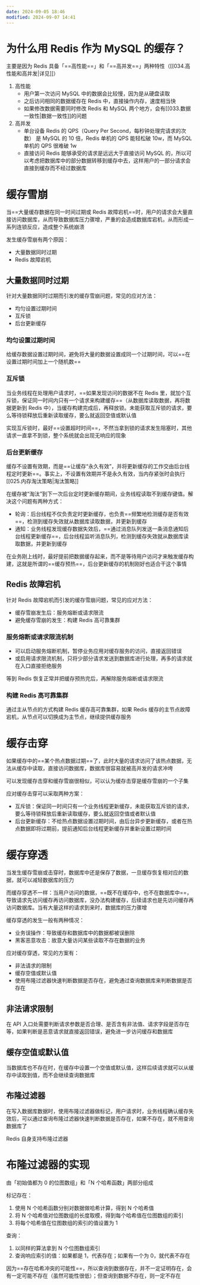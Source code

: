 ```yaml
---
date: 2024-09-05 18:46
modified: 2024-09-07 14:41
---
```


# 为什么用 Redis 作为 MySQL 的缓存？

主要是因为 Redis 具备「==高性能==」和「==高并发==」两种特性（[[034.高性能和高并发|详见]]）

1. 高性能
	- 用户第一次访问 MySQL 中的数据会比较慢，因为是从硬盘读取
	- 之后访问相同的数据缓存在 Redis 中，直接操作内存，速度相当快
	- 如果修改数据需要同时修改 Redis 和 MySQL 两个地方，会有[[033.数据一致性|数据一致性]]的问题
2. 高并发
	- 单台设备 Redis 的 QPS（Query Per Second，每秒钟处理完请求的次数） 是 MySQL 的 10 倍，Redis 单机的 QPS 能轻松破 10w，而 MySQL 单机的 QPS 很难破 1w
	- 直接访问 Redis 能够承受的请求是远远大于直接访问 MySQL 的，所以可以考虑把数据库中的部分数据转移到缓存中去，这样用户的一部分请求会直接到缓存而不经过数据库

# 缓存雪崩

当==大量缓存数据在同一时间过期或 Redis 故障宕机==时，用户的请求会大量直接访问数据库，从而导致数据库压力骤增，严重的会造成数据库宕机，从而形成一系列连锁反应，造成整个系统崩溃

发生缓存雪崩有两个原因：

- 大量数据同时过期
- Redis 故障宕机

## 大量数据同时过期

针对大量数据同时过期而引发的缓存雪崩问题，常见的应对方法：

- 均匀设置过期时间
- 互斥锁
- 后台更新缓存

### 均匀设置过期时间

给缓存数据设置过期时间，避免将大量的数据设置成同一个过期时间，可以==在设置过期时间加上一个随机数==

### 互斥锁

当业务线程在处理用户请求时，==如果发现访问的数据不在 Redis 里，就加个互斥锁，保证同一时间内只有一个请求来构建缓存==（从数据库读取数据，再将数据更新到 Redis 中），当缓存构建完成后，再释放锁。未能获取互斥锁的请求，要么等待锁释放后重新读取缓存，要么就返回空值或默认值

实现互斥锁时，最好==设置超时时间==，不然当拿到锁的请求发生阻塞时，其他请求一直拿不到锁，整个系统就会出现无响应的现象

### 后台更新缓存

缓存不设置有效期，而是==让缓存“永久有效”，并将更新缓存的工作交由后台线程定时更新==。事实上，不设置有效期并不是永久有效，当内存紧张时会执行[[025.内存淘汰策略|淘汰策略]]

在缓存被“淘汰”到下一次后台定时更新缓存期间，业务线程读取不到缓存键值。解决这个问题有两种方式：

- 轮询：后台线程不仅负责定时更新缓存，也负责==频繁地检测缓存是否有效==，检测到缓存失效就从数据库读取数据，并更新到缓存
- 通知：业务线程发现缓存数据失效后，==通过消息队列发送一条消息通知后台线程更新缓存==，后台线程监听消息队列，检测到缓存失效就从数据库读取数据，并更新到缓存

在业务刚上线时，最好提前把数据缓存起来，而不是等待用户访问才来触发缓存构建，这就是所谓的==缓存预热==，后台更新缓存的机制刚好也适合干这个事情

## Redis 故障宕机

针对 Redis 故障宕机而引发的缓存雪崩问题，常见的应对方法：

- 缓存雪崩发生后：服务熔断或请求限流
- 避免缓存雪崩的发生：构建 Redis 高可靠集群

### 服务熔断或请求限流机制

- 可以启动服务熔断机制，暂停业务应用对缓存服务的访问，直接返回错误
- 或启用请求限流机制，只将少部分请求发送到数据库进行处理，再多的请求就在入口直接拒绝服务

等到 Redis 恢复正常并把缓存预热完后，再解除服务熔断或请求限流

### 构建 Redis 高可靠集群

通过主从节点的方式构建 Redis 缓存高可靠集群，如果 Redis 缓存的主节点故障宕机，从节点可以切换成为主节点，继续提供缓存服务

# 缓存击穿

如果缓存中的==某个热点数据过期==了，此时大量的请求访问了该热点数据，无法从缓存中读取，直接访问数据库，数据库很容易就被高并发的请求冲垮

可以发现缓存击穿和缓存雪崩很相似，可以认为缓存击穿是缓存雪崩的一个子集

应对缓存击穿可以采取两种方案：

- 互斥锁：保证同一时间只有一个业务线程更新缓存，未能获取互斥锁的请求，要么等待锁释放后重新读取缓存，要么就返回空值或者默认值
- 后台更新缓存：不给热点数据设置过期时间，由后台异步更新缓存，或者在热点数据即将过期前，提前通知后台线程更新缓存并重新设置过期时间

# 缓存穿透

当发生缓存雪崩或击穿时，数据库中还是保存了数据，一旦缓存恢复相对应的数据，就可以减轻数据库的压力

而缓存穿透不一样：当用户访问的数据，==既不在缓存中，也不在数据库中==，导致请求先访问缓存再访问数据库，没办法构建缓存，后续请求也是先访问缓存再访问数据库。当有大量这样的请求到来时，数据库的压力骤增

缓存穿透的发生一般有两种情况：

- 业务误操作：导致缓存和数据库中的数据都被误删除
- 黑客恶意攻击：故意大量访问某些读取不存在数据的业务

应对缓存穿透，常见的方案有：

- 非法请求的限制
- 缓存空值或默认值
- 使用布隆过滤器快速判断数据是否存在，避免通过查询数据库来判断数据是否存在

## 非法请求限制

在 API 入口处需要判断请求参数是否合理、是否含有非法值、请求字段是否存在等，如果判断是恶意请求就直接返回错误，避免进一步访问缓存和数据库

## 缓存空值或默认值

当数据库也不存在时，在缓存中设置一个空值或默认值，这样后续请求就可以从缓存中读取到值，而不会继续查询数据库

## 布隆过滤器

在写入数据库数据时，使用布隆过滤器做标记，用户请求时，业务线程确认缓存失效后，可以通过查询布隆过滤器快速判断数据是否存在，如果不存在，就不用查询数据库了

Redis 自身支持布隆过滤器

# 布隆过滤器的实现

由「初始值都为 0 的位图数组」和「N 个哈希函数」两部分组成

标记存在：

1. 使用 N 个哈希函数分别对数据做哈希计算，得到 N 个哈希值
2. 将 N 个哈希值对位图数组的长度取模，得到每个哈希值在位图数组的索引
3. 将每个哈希值在位图数组的索引的值设置为 1

查询：

1. 以同样的算法拿到 N 个位图数组索引
2. 查询响应索引的值：如果都是 1，代表存在；如果有一个为 0，就代表不存在

因为==存在哈希冲突的可能性==，所以查询到数据存在，并不一定证明存在，会有一定可能不存在（虽然可能性很低）；但查询到数据不存在，则一定不存在
